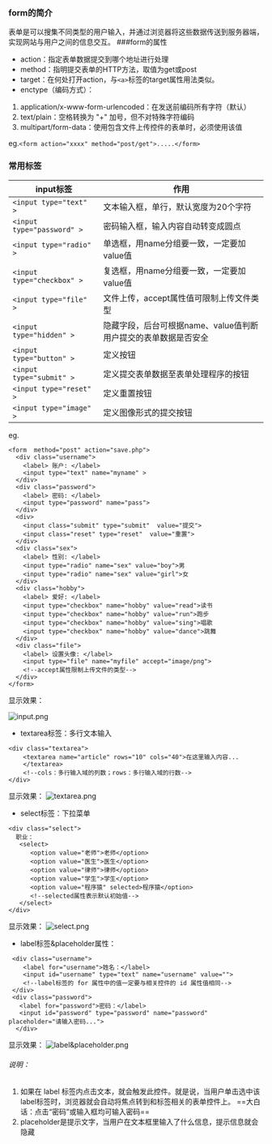 ### form的简介
表单是可以搜集不同类型的用户输入，并通过浏览器将这些数据传送到服务器端，实现网站与用户之间的信息交互。
###form的属性
- action：指定表单数据提交到哪个地址进行处理
- method：指明提交表单的HTTP方法，取值为get或post
- target：在何处打开action，与`<a>`标签的target属性用法类似。
- enctype（编码方式）：
 1. application/x-www-form-urlencoded：在发送前编码所有字符（默认）
 2. text/plain：空格转换为 "+" 加号，但不对特殊字符编码
 3. multipart/form-data：使用包含文件上传控件的表单时，必须使用该值

eg.`<form action="xxxx" method="post/get">.....</form>`

### 常用标签
|input标签|作用|
|---|---|
|`<input type="text" >` |文本输入框，单行，默认宽度为20个字符 |
|`<input type="password" >` |密码输入框，输入内容自动转变成圆点|
|`<input type="radio" >` |单选框，用name分组要一致，一定要加value值|
|`<input type="checkbox" >` |复选框，用name分组要一致，一定要加value值|
|`<input type="file" >` |文件上传，accept属性值可限制上传文件类型 |
|`<input type="hidden" >` |隐藏字段，后台可根据name、value值判断用户提交的表单数据是否安全|
|`<input type="button" >` |定义按钮|
|`<input type="submit" >` |定义提交表单数据至表单处理程序的按钮|
|`<input type="reset" >` |定义重置按钮|
|`<input type="image" >` |定义图像形式的提交按钮|
eg.
```
<form  method="post" action="save.php">
  <div class="username">
    <label> 账户: </label>
    <input type="text" name="myname" >
  </div>
  <div class="password">
    <label> 密码: </label>
    <input type="password" name="pass">
  </div> 
  <div>
    <input class="submit" type="submit"  value="提交">
    <input class="reset" type="reset"  value="重置">
  </div>
  <div class="sex">
    <label> 性别: </label>
    <input type="radio" name="sex" value="boy">男
    <input type="radio" name="sex" value="girl">女
  </div>
  <div class="hobby">
    <label> 爱好: </label>
    <input type="checkbox" name="hobby" value="read">读书
    <input type="checkbox" name="hobby" value="run">跑步
    <input type="checkbox" name="hobby" value="sing">唱歌
    <input type="checkbox" name="hobby" value="dance">跳舞
  </div>
  <div class="file">
    <label> 设置头像: </label>
    <input type="file" name="myfile" accept="image/png">
    <!--accept属性限制上传文件的类型-->
  </div>
</form> 
```
显示效果：

![input.png](http://upload-images.jianshu.io/upload_images/6426975-3d04d202b908a3fc.png?imageMogr2/auto-orient/strip%7CimageView2/2/w/1240)

- textarea标签：多行文本输入
 ```
<div class="textarea">
     <textarea name="article" rows="10" cols="40">在这里输入内容...
     </textarea>
     <!--cols：多行输入域的列数；rows：多行输入域的行数-->
 </div>
```
显示效果：
![textarea.png](http://upload-images.jianshu.io/upload_images/6426975-b4b2b7189331f666.png?imageMogr2/auto-orient/strip%7CimageView2/2/w/1240)
- select标签：下拉菜单
```
<div class="select">
  职业：
   <select>
      <option value="老师">老师</option>
      <option value="医生">医生</option>
      <option value="律师">律师</option>
      <option value="学生">学生</option>
      <option value="程序猿" selected>程序猿</option>
      <!--selected属性表示默认初始值-->
   </select>
</div>
```
显示效果：
![select.png](http://upload-images.jianshu.io/upload_images/6426975-685fc6f60238d993.png?imageMogr2/auto-orient/strip%7CimageView2/2/w/1240)
- label标签&placeholder属性：
```
 <div class="username"> 
    <label for="username">姓名：</label> 
    <input id="username" type="text" name="username" value=""> 
    <!--label标签的 for 属性中的值一定要与相关控件的 id 属性值相同-->
 </div>
 <div class="password">
   <label for="password">密码：</label>
   <input id="password" type="password" name="password" placeholder="请输入密码...">
  </div>
```
显示效果：
![label&placeholder.png](http://upload-images.jianshu.io/upload_images/6426975-be9169b097cb865d.png?imageMogr2/auto-orient/strip%7CimageView2/2/w/1240)
###### 说明：
  1.  如果在 label 标签内点击文本，就会触发此控件。就是说，当用户单击选中该label标签时，浏览器就会自动将焦点转到和标签相关的表单控件上。
==大白话：点击“密码”或输入框均可输入密码==
 2. placeholder是提示文字，当用户在文本框里输入了什么信息，提示信息就会隐藏
